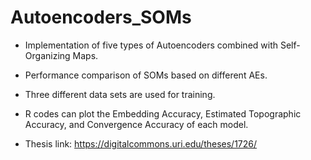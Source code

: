 # Autoencoders_SOMs
* Implementation of five types of Autoencoders combined with Self-Organizing Maps. 

* Performance comparison of SOMs based on different AEs.

* Three different data sets are used for training.

* R codes can plot the Embedding Accuracy, Estimated Topographic Accuracy, and Convergence Accuracy of each model.

* Thesis link: https://digitalcommons.uri.edu/theses/1726/
